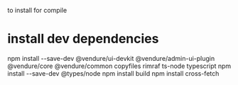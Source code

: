 

to install for compile

# install dev dependencies

npm install --save-dev @vendure/ui-devkit @vendure/admin-ui-plugin @vendure/core @vendure/common copyfiles rimraf ts-node typescript
npm install --save-dev @types/node
npm install build
npm install  cross-fetch 